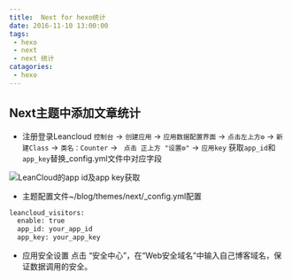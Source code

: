 ```yaml
---
title:  Next for hexo统计
date: 2016-11-10 13:00:00
tags: 
 - hexo
 - next
 - next 统计
catagories: 
 - hexo
---
```


## Next主题中添加文章统计
- 注册登录Leancloud
`控制台` -> `创建应用`  ->  `应用数据配置界面` ->  `点击左上方⚙` -> `新建Class` ->  `类名：Counter` -> ` 点击 正上方 "设置⚙"` ->  `应用key` 获取`app_id`和`app_key`替换_config.yml文件中对应字段

![LeanCloud的app id及app key获取](http://ogevnhg8m.bkt.clouddn.com/leancloud-1.jpg)

- 主题配置文件~/blog/themes/next/_config.yml配置
```bash
leancloud_visitors:
  enable: true
  app_id: your_app_id
  app_key: your_app_key
```
- 应用安全设置
点击 “安全中心”，在“Web安全域名”中输入自己博客域名，保证数据调用的安全。
